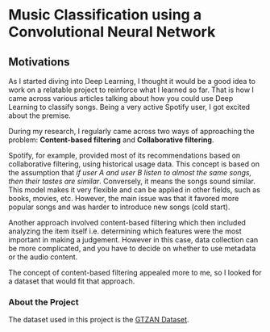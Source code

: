 # Music Classification using a Convolutional Neural Network


## Motivations

As I started diving into Deep Learning, I thought it would be a good idea to work on a relatable project to reinforce what I learned so far. That is how I came across various articles talking about how you could use Deep Learning to classify songs. Being a very active Spotify user, I got excited about the premise.

During my research, I regularly came across two ways of approaching the problem: **Content-based filtering** and **Collaborative filtering**.

Spotify, for example, provided most of its recommendations based on collaborative filtering, using historical usage data. This concept is based on the assumption that *if user A and user B listen to almost the same songs, then their tastes are similar*. Conversely, it means the songs sound similar. This model makes it very flexible and can be applied in other fields, such as books, movies, etc. However, the main issue was that it favored more popular songs and was harder to introduce new songs (cold start).

Another approach involved content-based filtering which then included analyzing the item itself i.e. determining which features were the most important in making a judgement. However in this case, data collection can be more complicated, and you have to decide on whether to use metadata or the audio content.

The concept of content-based filtering appealed more to me, so I looked for a dataset that would fit that approach.

### About the Project

The dataset used in this project is the [GTZAN Dataset](https://www.kaggle.com/andradaolteanu/gtzan-dataset-music-genre-classification).

